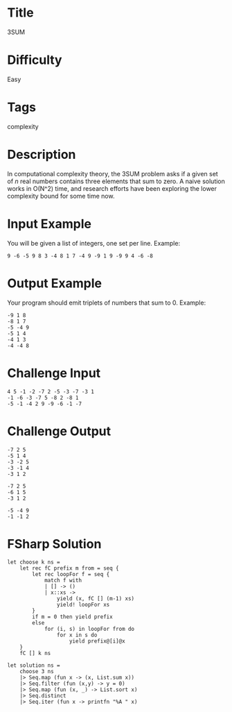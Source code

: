 # Title

3SUM

# Difficulty

Easy

# Tags

complexity

# Description

In computational complexity theory, the 3SUM problem asks if a given set of *n* real numbers contains three elements that sum to zero. A naive solution works in O(N^2) time, and research efforts have been exploring the lower complexity bound for some time now. 

# Input Example

You will be given a list of integers, one set per line. Example:

	9 -6 -5 9 8 3 -4 8 1 7 -4 9 -9 1 9 -9 9 4 -6 -8

# Output Example

Your program should emit triplets of numbers that sum to 0. Example:

	-9 1 8
	-8 1 7
	-5 -4 9
	-5 1 4
	-4 1 3
	-4 -4 8

# Challenge Input

	4 5 -1 -2 -7 2 -5 -3 -7 -3 1
	-1 -6 -3 -7 5 -8 2 -8 1
	-5 -1 -4 2 9 -9 -6 -1 -7

# Challenge Output

	-7 2 5
	-5 1 4
	-3 -2 5
	-3 -1 4
	-3 1 2
	
	-7 2 5
	-6 1 5
	-3 1 2
	
	-5 -4 9
	-1 -1 2

# FSharp Solution

	let choose k ns =
	    let rec fC prefix m from = seq {
	        let rec loopFor f = seq {
	            match f with
	            | [] -> ()
	            | x::xs ->
	                yield (x, fC [] (m-1) xs)
	                yield! loopFor xs
	        }
	        if m = 0 then yield prefix
	        else
	            for (i, s) in loopFor from do
	                for x in s do
	                    yield prefix@[i]@x        
	    }
	    fC [] k ns
	
	let solution ns =
		choose 3 ns 
		|> Seq.map (fun x -> (x, List.sum x)) 
		|> Seq.filter (fun (x,y) -> y = 0) 
		|> Seq.map (fun (x, _) -> List.sort x)
		|> Seq.distinct
		|> Seq.iter (fun x -> printfn "%A " x)
